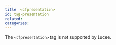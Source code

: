 ```yaml
---
title: <cfpresentation>
id: tag-presentation
related:
categories:
---
```


The `<cfpresentation>` tag is not supported by Lucee.
